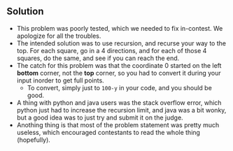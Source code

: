 ## Solution
- This problem was poorly tested, which we needed to fix in-contest. We apologize for all the troubles.
- The intended solution was to use recursion, and recurse your way to the top. For each square, go in a 4 directions, and for each of those 4 squares, do the same, and see if you can reach the end.
- The catch for this problem was that the coordinate 0 started on the left **bottom** corner, not the **top** corner, so you had to convert it during your input inorder to get full points.
  - To convert, simply just to `100-y` in your code, and you should be good.
- A thing with python and java users was the stack overflow error, which python just had to increase the recursion limit, and java was a bit wonky, but a good idea was to just try and submit it on the judge.
- Anothing thing is that most of the problem statement was pretty much useless, which encouraged contestants to read the whole thing (hopefully).
